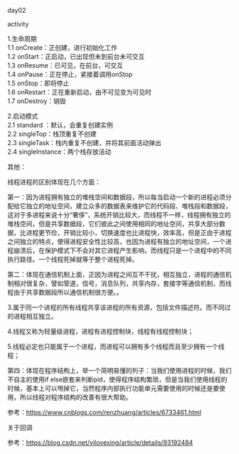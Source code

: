 day02

activity

1.生命周期<br/>	1.1 onCreate：正创建，进行初始化工作<br/>	1.2 onStart：正启动，已出现但未到前台未可交互<br/>	1.3 onResume：已可见，在前台，可交互<br/>	1.4 onPause：正在停止，紧接着调用onStop<br/>	1.5 onStop：即将停止<br/>	1.6 onRestart：正在重新启动，由不可见变为可见时<br/>	1.7 onDestroy：销毁

2.启动模式<br/>	2.1 standard ：默认，会重复创建实例<br/>	2.2 singleTop：栈顶重复不创建<br/>	2.3 singleTask：栈内重复不创建，并将其前面活动弹出<br/>	2.4 singleInstance：两个栈存放活动

其他：

线程进程的区别体现在几个方面：

第一：因为进程拥有独立的堆栈空间和数据段，所以每当启动一个新的进程必须分配给它独立的地址空间，建立众多的数据表来维护它的代码段、堆栈段和数据段，这对于多进程来说十分“奢侈”，系统开销比较大，而线程不一样，线程拥有独立的堆栈空间，但是共享数据段，它们彼此之间使用相同的地址空间，共享大部分数据，比进程更节俭，开销比较小，切换速度也比进程快，效率高，但是正由于进程之间独立的特点，使得进程安全性比较高，也因为进程有独立的地址空间，一个进程崩溃后，在保护模式下不会对其它进程产生影响，而线程只是一个进程中的不同执行路径。一个线程死掉就等于整个进程死掉。

第二：体现在通信机制上面，正因为进程之间互不干扰，相互独立，进程的通信机制相对很复杂，譬如管道，信号，消息队列，共享内存，套接字等通信机制，而线程由于共享数据段所以通信机制很方便。。

3.属于同一个进程的所有线程共享该进程的所有资源，包括文件描述符。而不同过的进程相互独立。

4.线程又称为轻量级进程，进程有进程控制块，线程有线程控制块；

5.线程必定也只能属于一个进程，而进程可以拥有多个线程而且至少拥有一个线程；

第四：体现在程序结构上，举一个简明易懂的列子：当我们使用进程的时候，我们不自主的使用if else嵌套来判断pid，使得程序结构繁琐，但是当我们使用线程的时候，基本上可以甩掉它，当然程序内部执行功能单元需要使用的时候还是要使用，所以线程对程序结构的改善有很大帮助。

参考：https://www.cnblogs.com/renzhuang/articles/6733461.html

关于回调

参考：https://blog.csdn.net/yilovexing/article/details/93192484